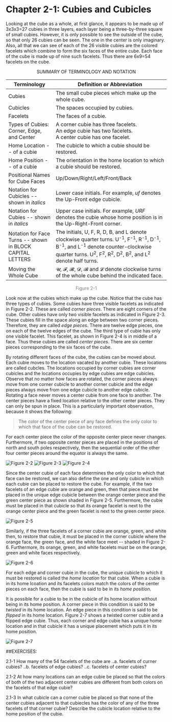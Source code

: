 # Chapter 2-1: Cubies and Cubicles

Looking at the cube as a whole, at first glance, it appears to be made up of 3x3x3=27 cubies in three layers, each layer being a three-by-three square of small cubies. However, it is only possible to see the outside of the cube, so that only 26 cubies can be seen. The one in the center is only imaginary. Also, all that we can see of each of the 26 visible cubies are the colored facelets which combine to form the six faces of the entire cube. Each face of the cube is made up of nine such facelets. Thus there are 6x9=54 facelets on the cube.

<center>SUMMARY OF TERMINOLOGY AND NOTATION</center>

Terminology | Definition or Abbreviation
------------|---------------------------
Cubies | The small cube pieces which make up the whole cube.
Cubicles | The spaces occupied by cubies.
Facelets | The faces of a cubie.
Types of Cubies:<br> Corner, Edge, and Center | A corner cubie has three facelets.<br> An edge cubie has two facelets.<br> A center cubie has one facelet.
Home Location -- of a cubie | The cubicle to which a cubie should be restored.
Home Position -- of a cubie | The orientation in the home location to which a cubie should be restored.
Positional Names for Cube Faces | Up/Down/Right/Left/Front/Back
Notation for Cubicles -- shown in *italics* | Lower case initials. For example, *uf* denotes the Up-Front edge cubicle.
Notation for Cubies -- shown in *italics* | Upper case initials. For example, *URF* denotes the cubie whose home position is in the Up-Right-Front corner.
Notation for Face Turns -- shown in BLOCK CAPITAL LETTERS | The initials, U, F, R, D, B, and L denote clockwise quarter turns. U<sup>-1</sup>, F<sup>-1</sup>, R<sup>-1</sup>, D<sup>-1</sup>, B<sup>-1</sup>, and L<sup>-1</sup> denote counter-clockwise quarter turns. U<sup>2</sup>, F<sup>2</sup>, R<sup>2</sup>, D<sup>2</sup>, B<sup>2</sup>, and L<sup>2</sup> denote half turns.
Moving the Whole Cube | 𝓤, 𝓕, 𝓡, 𝓓, 𝓑 and 𝓛 denote clockwise turns of the whole cube behind the indicated face.
<center><font color="gray">Figure 2-1</font></center>

Look now at the cubies which make up the cube. Notice that the cube has three types of cubies. Some cubies have three visible facelets as indicated in Figure 2-2. These are called *corner pieces*. There are eight corners of the cube. Other cubies have only two visible facelets as indicated in Figure 2-3. These cubies fill in the space along an edge between two corner pieces. Therefore, they are called *edge pieces*. There are twelve edge pieces, one on each of the twelve edges of the cube. The third type of cubie has only one visible facelet. This facelet, as shown in Figure 2-4 is in middle of a face. Thus these cubies are called *center pieces*. There are six center pieces corresponding to the six faces of the cube.

By rotating different faces of the cube, the cubies can be moved about. Each cubie moves to the location vacated by another cubie. These locations are called cubcles. The locations occupied by corner cubies are corner cubicles and the locations occupies by edge cubies are edge cubicles. Observe that no matter how faces are rotated, the corner pieces always move from one corner cubicle to another corner cubicle and the edge pieces always move from one edge cubicle to another edge cubicle. Rotating a face never moves a center cubie from one face to another. The center pieces have a fixed location relative to the other center pieces. They can only be spun in place. This is a particularly important observation, because it shows the following:

> The color of the center piece of any face defines the only color to which that face of the cube can be restored.

For each center piece the color of the opposite center piece never changes. Furthermore, if two opposite center pieces are placed in the positions of north and south poles respectively, then the sequential order of the other four center pieces around the equator is always the same.

![Figure 2-2](.)
![Figure 2-3](.)
![Figure 2-4](.)

Since the center cubie of each face determines the only color to which that face can be restored, we can also define the one and only cubicle in which each cubie can be placed to restore the cube. For example, if the two facelets of an edge cubie are orange and green, then that piece must be placed in the unique edge cubicle between the orange center piece and the green center piece as shown shaded in Figure 2-5. Furthermore, the cubie must be placed in that cubicle so that its orange facelet is next to the orange center piece and the green facelet is next to the green center piece.

![Figure 2-5](.)

Similarly, if the three facelets of a corner cubie are orange, green, and white then, to restore that cubie, it must be placed in the corner cubicle where the orange face, the green face, and the white face meet -- shaded in Figure 2-6. Furthermore, its orange, green, and white facelets must be on the orange, green and white faces respectively.

![Figure 2-6](.)

For each edge and corner cubie in the cube, the unique cubicle to which it must be restored is called the *home location* for that cubie. When a cubie is in its home lcoation and its facelets colors match the colors of the center pieces on each face, then the cubie is said to be in its *home position*.

It is possible for a cubie to be in the cubicle of its home location without being in its home position. A corner piece in this condition is said to be *twisted* in its home location. An edge piece in this condition is said to be *flipped* in its home location. Figure 2-7 shows a twisted corner cubie and a flipped edge cubie. Thus, each corner and edge cubie has a unique home location and in that cubicle it has a unique placement which puts it in its home position.

![Figure 2-7](.)

##EXERCISES:

2.1-1 How many of the 54 facelets of the cube are
..a. facelets of curner cubies?
..b. facelets of edge cubies?
..c. facelets of center cubies?

2.1-2 At how many locations can an edge cubie be placed so that the colors of both of the two adjacent center cubies are different from both colors on the facelets of that edge cubie?

2.1-3 In what cubicle can a corner cubie be placed so that none of the center cubies adjacent to that cubiecles has the color of any of the three facelets of that corner cubie? Describe the cubicle location relative to the home position of the cubie.
